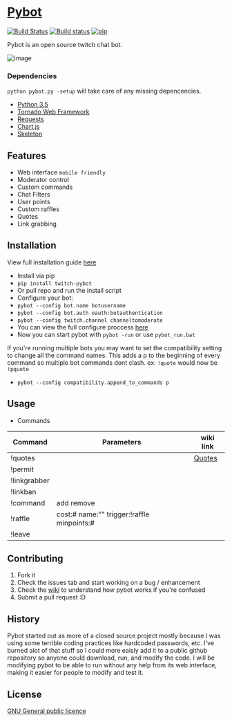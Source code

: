 # [Pybot](http://pybot.ca)
[![Build Status](https://travis-ci.org/isivisi/pybot.svg?branch=master)](https://travis-ci.org/isivisi/pybot)
[![Build status](https://ci.appveyor.com/api/projects/status/e4ibsuh5m2behfx5/branch/master?svg=true)](https://ci.appveyor.com/project/isivisi/pybot/branch/master)
[![pip](https://img.shields.io/pypi/v/Twitch_Pybot.svg)](https://img.shields.io/pypi/Twitch_Pybot)

Pybot is an open source twitch chat bot.

![image](http://i.imgur.com/KK87zjt.png "Pybot settings")

### Dependencies
`python pybot.py -setup` will take care of any missing depencencies.

- [Python 3.5](https://www.python.org/downloads/release/python-351/)
- [Tornado Web Framework](https://github.com/tornadoweb/tornado)
- [Requests](https://github.com/kennethreitz/requests)
- [Chart.js](https://github.com/nnnick/Chart.js/)
- [Skeleton](https://github.com/dhg/Skeleton)

## Features

- Web interface `mobile friendly`
- Moderator control
- Custom commands
- Chat Filters
- User points
- Custom raffles
- Quotes
- Link grabbing

## Installation
View full installation guide [here](https://github.com/isivisi/pybot/wiki/Installation-guide-(windows))

- Install via pip 
 - `pip install twitch-pybot`
- Or pull repo and run the install script
- Configure your bot:
 - `pybot --config bot.name botusername`
 - `pybot --config bot.auth oauth:botauthentication`
 - `pybot --config twitch.channel channeltomoderate`
- You can view the full configure proccess [here](https://github.com/isivisi/pybot/wiki/Config)
- Now you can start pybot with `pybot -run` or use `pybot_run.bat`

If you're running multiple bots you may want to set the compatibility setting to change all the command names. This adds a p to the beginning of every command so multiple bot commands dont clash. ex: `!quote` would now be `!pquote`
- `pybot --config compatibility.append_to_commands p` 

## Usage

 - Commands

|Command|Parameters|wiki link
|---------|-------------------|----------|
!quotes ||[Quotes](https://github.com/isivisi/pybot/wiki/quote)
!permit |
!linkgrabber |
!linkban |
!command | add remove
!raffle | cost:#  name:""  trigger:!raffle  minpoints:#
!leave |

## Contributing

1. Fork it
2. Check the issues tab and start working on a bug / enhancement
3. Check the [wiki](https://github.com/isivisi/pybot/wiki) to understand how pybot works if you're confused
5. Submit a pull request :D

## History

Pybot started out as more of a closed source project mostly because I was using some terrible coding practices like hardcoded passwords, etc. I've burned alot of that stuff so I could more eaisly add it to a public github repository so anyone could download, run, and modify the code. I will be modifying pybot to be able to run without any help from its web interface, making it easier for people to modify and test it.

## License

[GNU General public licence](https://github.com/isivisi/pybot/blob/master/LICENSE)
